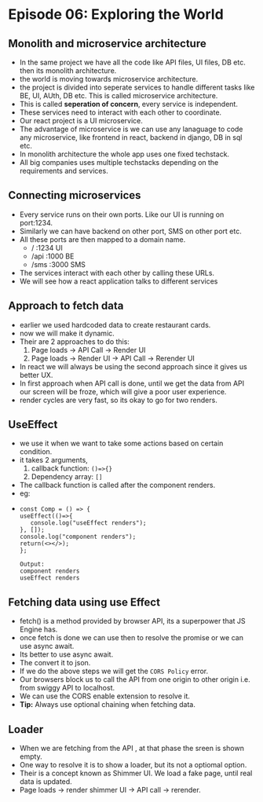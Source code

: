 # Episode 06: Exploring the World

## Monolith and microservice architecture

- In the same project we have all the code like API files, UI files, DB etc. then its monolith architecture.
- the world is moving towards microservice architecture.
- the project is divided into seperate services to handle different tasks like BE, UI, AUth, DB etc. This is called microservice architecture.
- This is called **seperation of concern**, every service is independent.
- These services need to interact with each other to coordinate.
- Our react project is a UI microservice. 
- The advantage of microservice is we can use any lanaguage to code any microservice, like frontend in react, backend in django, DB in sql etc.
- In monolith architecture the whole app uses one fixed techstack.
- All big companies uses multiple techstacks depending on the requirements and services.

## Connecting microservices

- Every service runs on their own ports. Like our UI is running on port:1234.
- Similarly we can have backend on other port, SMS on other port etc.
- All these ports are then mapped to a domain name.
  - /    :1234 UI
  - /api :1000 BE
  - /sms :3000 SMS
- The services interact with each other by calling these URLs.
- We will see how a react application talks to different services 

## Approach to fetch data

- earlier we used hardcoded data to create restaurant cards.
- now we will make it dynamic.
- Their are 2 approaches to do this:
  1. Page loads -> API Call -> Render UI
  2. Page loads -> Render UI -> API Call -> Rerender UI
- In react we will always be using the second approach since it gives us better UX.
- In first approach when API call is done, until we get the data from API our screen will be froze, which will give a poor user experience.
- render cycles are very fast, so its okay to go for two renders. 

## UseEffect

- we use it when we want to take some actions based on certain condition.
- it takes 2 arguments, 
   1. callback function: `()=>{}`
   2. Dependency array: `[]`
- The callback function is called after the component renders.
- eg: 
-  ```
   const Comp = () => {
   useEffect(()=>{
      console.log("useEffect renders");
   }, []);
   console.log("component renders");
   return(<></>);
   };

   Output:
   component renders
   useEffect renders
   ```

## Fetching data using use Effect

- fetch() is a method provided by browser API, its a superpower that JS Engine has.
- once fetch is done we can use then to resolve the promise or we can use async await.
- Its better to use async await.
- The convert it to json.
- If we do the above steps we will get the `CORS Policy` error.
- Our browsers block us to call the API from one origin to other origin i.e. from swiggy API to localhost.
- We can use the CORS enable extension to resolve it.
- **Tip:** Always use optional chaining when fetching data.

## Loader

- When we are fetching from the API , at that phase the sreen is shown empty.
- One way to resolve it is to show a loader, but its not a optiomal option.
- Their is a concept known as Shimmer UI. We load a fake page, until real data is updated.
- Page loads -> render shimmer UI -> API call -> rerender.

